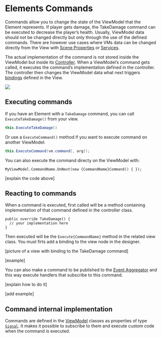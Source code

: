 # Elements Commands

Commands allow you to change the state of the ViewModel that the Element represents. If player gets damage, the TakeDamage command can be executed to decrease the player’s health. Usually, ViewModel data should not be changed directly but only through the use of the defined commands. There are however use cases where VMs data can be changed directly from the View with [Scene Properties](scene-properties.md) or [Services](services.md).

The actual implementation of the command is not stored inside the ViewModel but inside its [Controller](controller.md). When a ViewModel’s command gets called, it executes the command’s implementation defined in the controller. The controller then changes the ViewModel data what next triggers [bindings](view-bindings.md) defined in the View.

![](https://dl.dropboxusercontent.com/u/75445779/uFrame_wiki/uFrame_MVVM_flow.png)

## Executing commands
If you have an Element with a `TakeDamage` command, you can call `ExecuteTakeDamage()` from your view.

```csharp
this.ExecuteTakeDamage()
```

Or use a `ExecuteCommand()` method if you want to execute command on another ViewModel:

```csharp
this.ExecuteCommand(vm.command[, arg]);
```

You can also execute the command directy on the ViewModel with:

```
MyViewModel.CommandName.OnNext(new {CommandName}Command() { });
```

[explain the code above]

## Reacting to commands

When a command is executed, first called will be a method containing implementation of that command defined in the controller class.

```
public override TakeDamage() {
  // your implementation here
}
```

Then executed will be the `Execute{CommandName}` method in the related view class. You must firts add a binding to the view node in the designer.

[picture of a view with binding to the TakeDamage command]

[example]

You can also make a command to be published to the [Event Aggregator](eventaggregator.md) and this way execute handlers that subscribe to this command.

[explain how to do it]

[add example]

## Command internal implementation

Commands are defined in the [ViewModel](viewmodel.md) classes as properties of type [`Signal`](signal.md). It makes it possible to subscribe to them and execute custom code when the command is executed.
